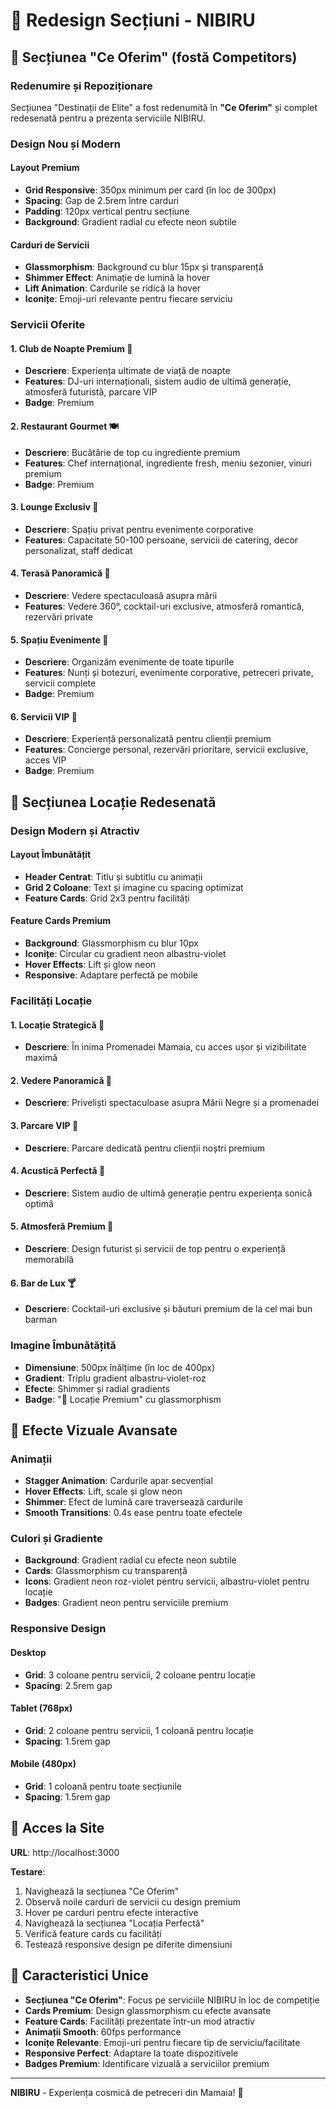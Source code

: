 # 🌟 Redesign Secțiuni - NIBIRU

## 🎯 Secțiunea "Ce Oferim" (fostă Competitors)

### **Redenumire și Repoziționare**
Secțiunea "Destinații de Elite" a fost redenumită în **"Ce Oferim"** și complet redesenată pentru a prezenta serviciile NIBIRU.

### **Design Nou și Modern**

#### **Layout Premium**
- **Grid Responsive**: 350px minimum per card (în loc de 300px)
- **Spacing**: Gap de 2.5rem între carduri
- **Padding**: 120px vertical pentru secțiune
- **Background**: Gradient radial cu efecte neon subtile

#### **Carduri de Servicii**
- **Glassmorphism**: Background cu blur 15px și transparență
- **Shimmer Effect**: Animație de lumină la hover
- **Lift Animation**: Cardurile se ridică la hover
- **Iconițe**: Emoji-uri relevante pentru fiecare serviciu

### **Servicii Oferite**

#### **1. Club de Noapte Premium** 🎵
- **Descriere**: Experiența ultimate de viață de noapte
- **Features**: DJ-uri internaționali, sistem audio de ultimă generație, atmosferă futuristă, parcare VIP
- **Badge**: Premium

#### **2. Restaurant Gourmet** 🍽️
- **Descriere**: Bucătărie de top cu ingrediente premium
- **Features**: Chef internațional, ingrediente fresh, meniu sezonier, vinuri premium
- **Badge**: Premium

#### **3. Lounge Exclusiv** 💎
- **Descriere**: Spațiu privat pentru evenimente corporative
- **Features**: Capacitate 50-100 persoane, servicii de catering, decor personalizat, staff dedicat

#### **4. Terasă Panoramică** 🌅
- **Descriere**: Vedere spectaculoasă asupra mării
- **Features**: Vedere 360°, cocktail-uri exclusive, atmosferă romantică, rezervări private

#### **5. Spațiu Evenimente** 🎉
- **Descriere**: Organizăm evenimente de toate tipurile
- **Features**: Nunți și botezuri, evenimente corporative, petreceri private, servicii complete
- **Badge**: Premium

#### **6. Servicii VIP** 👑
- **Descriere**: Experiență personalizată pentru clienții premium
- **Features**: Concierge personal, rezervări prioritare, servicii exclusive, acces VIP
- **Badge**: Premium

## 🏢 Secțiunea Locație Redesenată

### **Design Modern și Atractiv**

#### **Layout Îmbunătățit**
- **Header Centrat**: Titlu și subtitlu cu animații
- **Grid 2 Coloane**: Text și imagine cu spacing optimizat
- **Feature Cards**: Grid 2x3 pentru facilități

#### **Feature Cards Premium**
- **Background**: Glassmorphism cu blur 10px
- **Iconițe**: Circular cu gradient neon albastru-violet
- **Hover Effects**: Lift și glow neon
- **Responsive**: Adaptare perfectă pe mobile

### **Facilități Locație**

#### **1. Locație Strategică** 📍
- **Descriere**: În inima Promenadei Mamaia, cu acces ușor și vizibilitate maximă

#### **2. Vedere Panoramică** 🌊
- **Descriere**: Priveliști spectaculoase asupra Mării Negre și a promenadei

#### **3. Parcare VIP** 🚗
- **Descriere**: Parcare dedicată pentru clienții noștri premium

#### **4. Acustică Perfectă** 🎵
- **Descriere**: Sistem audio de ultimă generație pentru experiența sonică optimă

#### **5. Atmosferă Premium** 🌟
- **Descriere**: Design futurist și servicii de top pentru o experiență memorabilă

#### **6. Bar de Lux** 🍸
- **Descriere**: Cocktail-uri exclusive și băuturi premium de la cel mai bun barman

### **Imagine Îmbunătățită**
- **Dimensiune**: 500px înălțime (în loc de 400px)
- **Gradient**: Triplu gradient albastru-violet-roz
- **Efecte**: Shimmer și radial gradients
- **Badge**: "📍 Locație Premium" cu glassmorphism

## 🎨 Efecte Vizuale Avansate

### **Animații**
- **Stagger Animation**: Cardurile apar secvențial
- **Hover Effects**: Lift, scale și glow neon
- **Shimmer**: Efect de lumină care traversează cardurile
- **Smooth Transitions**: 0.4s ease pentru toate efectele

### **Culori și Gradiente**
- **Background**: Gradient radial cu efecte neon subtile
- **Cards**: Glassmorphism cu transparență
- **Icons**: Gradient neon roz-violet pentru servicii, albastru-violet pentru locație
- **Badges**: Gradient neon pentru serviciile premium

### **Responsive Design**

#### **Desktop**
- **Grid**: 3 coloane pentru servicii, 2 coloane pentru locație
- **Spacing**: 2.5rem gap

#### **Tablet (768px)**
- **Grid**: 2 coloane pentru servicii, 1 coloană pentru locație
- **Spacing**: 1.5rem gap

#### **Mobile (480px)**
- **Grid**: 1 coloană pentru toate secțiunile
- **Spacing**: 1.5rem gap

## 🎯 Acces la Site

**URL**: http://localhost:3000

**Testare**:
1. Navighează la secțiunea "Ce Oferim"
2. Observă noile carduri de servicii cu design premium
3. Hover pe carduri pentru efecte interactive
4. Navighează la secțiunea "Locația Perfectă"
5. Verifică feature cards cu facilități
6. Testează responsive design pe diferite dimensiuni

## 🌟 Caracteristici Unice

- **Secțiunea "Ce Oferim"**: Focus pe serviciile NIBIRU în loc de competiție
- **Cards Premium**: Design glassmorphism cu efecte avansate
- **Feature Cards**: Facilități prezentate într-un mod atractiv
- **Animații Smooth**: 60fps performance
- **Iconițe Relevante**: Emoji-uri pentru fiecare tip de serviciu/facilitate
- **Responsive Perfect**: Adaptare la toate dispozitivele
- **Badges Premium**: Identificare vizuală a serviciilor premium

---

**NIBIRU** - Experiența cosmică de petreceri din Mamaia! 🌟 